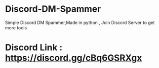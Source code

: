 # Discord-DM-Spammer
Simple Discord DM Spammer,Made in python , Join Discord Server to get more tools

# Discord Link : https://discord.gg/cBq6GSRXgx



